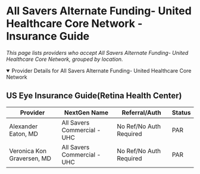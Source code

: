 # All Savers Alternate Funding- United Healthcare Core Network - Insurance Guide

*This page lists providers who accept All Savers Alternate Funding- United Healthcare Core Network, grouped by location.*

<details open><summary>Provider Details for All Savers Alternate Funding- United Healthcare Core Network</summary>

## US Eye Insurance Guide(Retina Health Center)

| Provider | NextGen Name | Referral/Auth | Status |
|----------|-------------|--------------|--------|
| Alexander Eaton, MD | All Savers Commercial - UHC | No Ref/No Auth Required | PAR |
| Veronica Kon Graversen, MD | All Savers Commercial - UHC | No Ref/No Auth Required | PAR |

</details>

